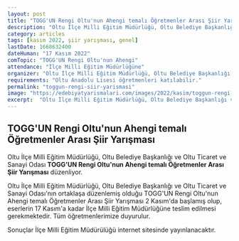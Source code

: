 ```yaml
---
layout: post
title: "TOGG'UN Rengi Oltu'nun Ahengi temalı Öğretmenler Arası Şiir Yarışması"
description: "Oltu İlçe Milli Eğitim Müdürlüğü, Oltu Belediye Başkanlığı ve Oltu Ticaret ve Sanayi Odası 'TOGG'UN Rengi Oltu'nun Ahengi temalı Öğretmenler Arası Şiir Yarışması' düzenliyor."
category: articles
tags: [kasım 2022, şiir yarışması, genel]
lastDate: 1668632400
dateHuman: "17 Kasım 2022"
comTopic: "TOGG'UN Rengi Oltu'nun Ahengi"
attendance: "İlçe Milli Eğitim Müdürlüğüne"
organizer: "Oltu İlçe Milli Eğitim Müdürlüğü, Oltu Belediye Başkanlığı ve Oltu Ticaret ve Sanayi Odası"
requirements: "Oltu Anadolu Lisesi öğretmenleri katılabilir."
permalink: "toggun-rengi-siir-yarismasi"
image: "https://edebiyatyarismalari.com/images/2022/kasim/toggun-rengi-siir-yarismasi.jpg"
excerpt:  "Oltu İlçe Milli Eğitim Müdürlüğü, Oltu Belediye Başkanlığı ve Oltu Ticaret ve Sanayi Odası <strong> TOGG'UN Rengi Oltu'nun Ahengi temalı Öğretmenler Arası Şiir Yarışması </strong> düzenliyor."
---
```


## TOGG'UN Rengi Oltu'nun Ahengi temalı Öğretmenler Arası Şiir Yarışması
Oltu İlçe Milli Eğitim Müdürlüğü, Oltu Belediye Başkanlığı ve Oltu Ticaret ve Sanayi Odası **TOGG'UN Rengi Oltu'nun Ahengi temalı Öğretmenler Arası Şiir Yarışması** düzenliyor.  


Oltu İlçe Milli Eğitim Müdürlüğü, Oltu Belediye Başkanlığı ve Oltu Ticaret ve Sanayi Odası'nın ortaklaşa düzenlemiş olduğu TOGG'UN Rengi Oltu'nun Ahengi temalı Öğretmenler Arası Şiir Yarışması 2 Kasım'da başlamış olup, eserlerin 17 Kasım'a kadar İlçe Milli Eğitim Müdürlüğüne teslim edilmesi gerekmektedir. Tüm öğretmenlerimize duyurulur.

Sonuçlar İlçe Milli Eğitim Müdürülüğü internet sitesinde yayınlanacaktır.